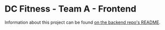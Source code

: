 # DC Fitness - Team A - Frontend

Information about this project can be found [on the backend repo's README](https://gitlab.com/blackrockllc/back).
